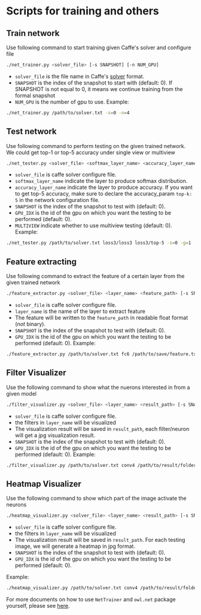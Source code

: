 Scripts for training and others
===============================

Train network
-------------

Use following command to start training given Caffe's solver and configure file
```bash
./net_trainer.py <solver_file> [-s SNAPSHOT] [-n NUM_GPU]
```
* `solver_file` is the file name in Caffe's [solver](https://github.com/BVLC/caffe/blob/master/models/bvlc_googlenet/quick_solver.prototxt) format.
* `SNAPSHOT` is the index of the snapshot to start with (default: 0). If SNAPSHOT is not equal to 0, it means we continue training from the formal snapshot
* `NUM_GPU` is the number of gpu to use.
Example:
```bash
./net_trainer.py /path/to/solver.txt -s=0 -n=4
```

Test network
-----------------

Use following command to perform testing on the given trained network. We could get top-1 or top-5 accuracy under single view or multiview
```bash
./net_tester.py <solver_file> <softmax_layer_name> <accuracy_layer_name> [-s SNAPSHOT] [-g GPU_IDX] [-m MULTIVIEW]
```
* `solver_file` is caffe solver configure file.
* `softmax_layer_name` indicate the layer to produce softmax distribution.
* `accuracy_layer_name` indicate the layer to produce accuracy. If you want to get top-5 accuracy, make sure to declare the accuracy_param `top-k: 5` in the network configuration file.
* `SNAPSHOT` is the index of the snapshot to test with (default: 0).
* `GPU_IDX` is the id of the gpu on which you want the testing to be performed (default: 0).
* `MULTIVIEW` indicate whether to use multiview testing (default: 0).
Example:
```bash
./net_tester.py /path/to/solver.txt loss3/loss3 loss3/top-5 -s=0 -g=1 -m=1
```

Feature extracting
------------------

Use following command to extract the feature of a certain layer from the given trained network
```bash
./feature_extractor.py <solver_file> <layer_name> <feature_path> [-s SNAPSHOT] [-g GPU_IDX]
```
* `solver_file` is caffe solver configure file.
* `layer_name` is the name of the layer to extract feature
* The feature will be written to the `feature_path` in readable float format (*not* binary).
* `SNAPSHOT` is the index of the snapshot to test with (default: 0).
* `GPU_IDX` is the id of the gpu on which you want the testing to be performed (default: 0).
Example:
```bash
./feature_extractor.py /path/to/solver.txt fc6 /path/to/save/feature.txt -s=60 -g=1
```

Filter Visualizer
-----------------

Use the following command to show what the nuerons interested in from a given model
```bash
./filter_visualizer.py <solver_file> <layer_name> <result_path> [-s SNAPSHOT] [-g GPU_IDX]
```
* `solver_file` is caffe solver configure file.
* the filters in `layer_name` will be visualized
* The visualization result will be saved in `result_path`, each filter/neuron will get a jpg visualization result.
* `SNAPSHOT` is the index of the snapshot to test with (default: 0).
* `GPU_IDX` is the id of the gpu on which you want the testing to be performed (default: 0).
Example:
```bash
./filter_visualizer.py /path/to/solver.txt conv4 /path/to/result/folder -s=60 -g=0
```

Heatmap Visualizer
-----------------

Use the following command to show which part of the image activate the neurons
```bash
./heatmap_visualizer.py <solver_file> <layer_name> <result_path> [-s SNAPSHOT] [-g GPU_IDX]
```
* `solver_file` is caffe solver configure file.
* the filters in `layer_name` will be visualized
* The visualization result will be saved in `result_path`. For each testing image, we will generate a heatmap in jpg format.
* `SNAPSHOT` is the index of the snapshot to test with (default: 0).
* `GPU_IDX` is the id of the gpu on which you want the testing to be performed (default: 0).

Example:
```bash
./heatmap_visualizer.py /path/to/solver.txt conv4 /path/to/result/folder -s=60 -g=0
```

For more documents on how to use `NetTrainer` and `owl.net` package yourself, please see [here](https://github.com/dmlc/minerva/tree/master/owl/owl/net).
